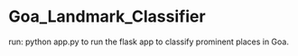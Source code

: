 # Goa_Landmark_Classifier

run: python app.py to run the flask app to classify prominent places in Goa.
